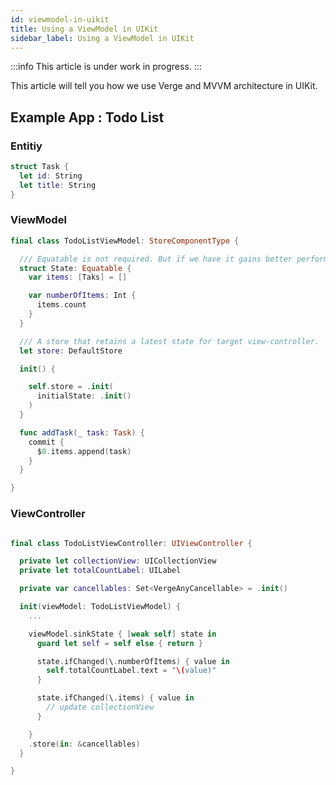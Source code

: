 ```yaml
---
id: viewmodel-in-uikit
title: Using a ViewModel in UIKit
sidebar_label: Using a ViewModel in UIKit
---
```


:::info
This article is under work in progress.
:::

This article will tell you how we use Verge and MVVM architecture in UIKit.

## Example App : Todo List

### Entitiy

```swift
struct Task {
  let id: String
  let title: String
}
```

### ViewModel

```swift
final class TodoListViewModel: StoreComponentType {

  /// Equatable is not required. But if we have it gains better performance.
  struct State: Equatable {
    var items: [Taks] = []

    var numberOfItems: Int {
      items.count
    }
  }

  /// A store that retains a latest state for target view-controller.
  let store: DefaultStore

  init() {

    self.store = .init(
      initialState: .init()
    )
  }

  func addTask(_ task: Task) {
    commit {
      $0.items.append(task)
    }
  }

}
```

### ViewController

```swift

final class TodoListViewController: UIViewController {

  private let collectionView: UICollectionView
  private let totalCountLabel: UILabel

  private var cancellables: Set<VergeAnyCancellable> = .init()

  init(viewModel: TodoListViewModel) {
    ...

    viewModel.sinkState { [weak self] state in
      guard let self = self else { return }

      state.ifChanged(\.numberOfItems) { value in
        self.totalCountLabel.text = "\(value)"
      }

      state.ifChanged(\.items) { value in
        // update collectionView
      }

    }
    .store(in: &cancellables)
  }

}

```
